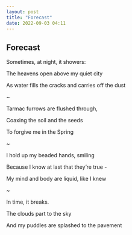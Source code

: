 ```yaml
---
layout: post
title: "Forecast"
date: 2022-09-03 04:11
---
```

Forecast
-

Sometimes, at night, it showers:

The heavens open above my quiet city

As water fills the cracks and carries off the dust

~

Tarmac furrows are flushed through,

Coaxing the soil and the seeds

To forgive me in the Spring

~

I hold up my beaded hands, smiling

Because I know at last that they’re true -

My mind and body are liquid, like I knew

~

In time, it breaks.

The clouds part to the sky

And my puddles are splashed to the pavement
